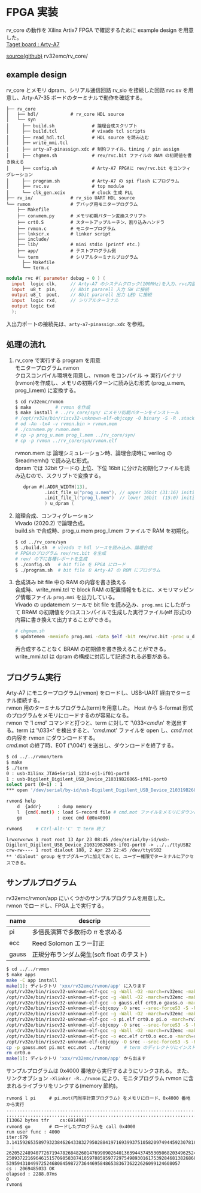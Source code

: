 
# FPGA 実装

rv_core の動作を Xilinx Artix7 FPGA で確認するために example design を用意した。  
[Taget board : Arty-A7](x_env.html#arty-a7-35t)  

[source(github)](https://github.com/shin-yamashita/rv32emc/tree/main/rv_core)  rv32emc/rv_core/  

## example design  

rv_core とメモリ dpram、シリアル通信回路 rv_sio を接続した回路 rvc.sv を用意し、Arty-A7-35 ボードのターミナルで動作を確認する。
```
├── rv_core
│   ├── hdl/            # rv_core HDL source
│   └── syn
│     ├── build.sh              # 論理合成スクリプト
│     ├── build.tcl             # vivado tcl scripts
│     ├── read_hdl.tcl          # HDL source を読み込む
│     ├── write_mmi.tcl
│     ├── arty-a7-pinassign.xdc # 制約ファイル、timing / pin assign
│     ├── chgmem.sh             # rev/rvc.bit ファイルの RAM の初期値を書き換える
│     ├── config.sh             # Arty-A7 FPGAに rev/rvc.bit をコンフィグレーション
│     ├── program.sh            # Arty-A7 の spi flash にプログラム
│     ├── rvc.sv                # top module
│     └── clk_gen.xcix          # clock 生成 PLL
├── rv_io/              # rv_sio UART HDL source
└── rvmon               # デバッグ用モニタープログラム
    ├── Makefile
    ├── convmem.py      # メモリ初期パターン変換スクリプト
    ├── crt0.S          # スタートアップルーチン、割り込みハンドラ
    ├── rvmon.c         # モニタープログラム
    ├── lnkscr.x        # linker script
    ├── include/
    ├── lib/            # mini stdio (printf etc.)
    ├── app/            # テストプログラム例
    └── term            # シリアルターミナルプログラム
      ├── Makefile
      └── term.c
```
```verilog title="rvc.sv"
module rvc #( parameter debug = 0 ) (
  input  logic clk,     // Arty-A7 のシステムクロック(100MHz)を入力、rvc内部のPLLでCPUクロックを生成
  input  u8_t  pin,     // 8bit pararell 入力 SW に接続
  output u8_t  pout,    // 8bit pararell 出力 LED に接続
  input  logic rxd,     // シリアルターミナル
  output logic txd
  );
```
入出力ポートの接続先は、`arty-a7-pinassign.xdc` を参照。  

## 処理の流れ  

1. rv_core で実行する program を用意  
   モニタープログラム rvmon  
   クロスコンパイル環境を用意し、rvmon をコンパイル → 実行バイナリ(rvmon)を作成し、メモリの初期パターンに読み込む形式 (prog_u.mem, prog_l.mem) に変換する。  
   ```bash
   $ cd rv32emc/rvmon
   $ make         # rvmon を作成
   $ make install # ../rv_core/syn/ にメモリ初期パターンをインストール
   # /opt/rv32e/bin/riscv32-unknown-elf-objcopy -O binary -S -R .stack rvmon rvmon.bin
   # od -An -tx4 -v rvmon.bin > rvmon.mem
   # ./convmem.py rvmon.mem
   # cp -p prog_u.mem prog_l.mem ../rv_core/syn/
   # cp -p rvmon ../rv_core/syn/rvmon.elf
   ```
   rvmon.mem は 論理シミュレーション時、論理合成時に verilog の $readmemh() で読み込む形式。  
   dpram では 32bit ワードの 上位、下位 16bit に分けた初期化ファイルを読み込むので、スクリプトで変換する。  
   ```verilog title="dpram.sv"
      dpram #(.ADDR_WIDTH(13),
              .init_file_u("prog_u.mem"), // upper 16bit (31:16) initial data
              .init_file_l("prog_l.mem")  // lower 16bit  (15:0) initial data
              ) u_dpram (
   ```

2. 論理合成、コンフィグレーション  
   Vivado (2020.2) で論理合成。  
   build.sh で合成時、prog_u.mem  prog_l.mem  ファイルで RAM を初期化。  
   ```bash
   $ cd ../rv_core/syn
   $ ./build.sh  # vivado で hdl ソースを読み込み、論理合成
   # FPGAのプログラム rev/rvc.bit を生成
   # rev/ の下に各種レポートを生成
   $ ./config.sh   # bit file を FPGA にロード  
   $ ./program.sh  # bit file を Arty-A7 の ROM にプログラム  
   ```
3. 合成済み bit file 中の RAM の内容を書き換える  
   合成時、write_mmi.tcl で block RAM の配置情報をもとに、メモリマッピング情報ファイル `prog.mmi` を出力している。  
   Vivado の updatemem ツールで bit file を読み込み、`prog.mmi` にしたがって BRAM の初期値をクロスコンパイルで生成した実行ファイル(elf 形式)の内容に書き換えて出力することができる。  
   ```bash
   # chgmem.sh
   $ updatemem -meminfo prog.mmi -data $elf -bit rev/rvc.bit -proc u_dpram -force -out rvcchg.bit
   ```  
   再合成することなく BRAM の初期値を書き換えることができる。  
   write_mmi.tcl は dpram の構成に対応して記述される必要がある。  

## プログラム実行  

Arty-A7 にモニタープログラム(rvmon) をロードし、USB-UART 経由でターミナル接続する。  
rvmon 用のターミナルプログラム(term)を用意した。 Host から S-format 形式のプログラムをメモリにロードするのが容易になる。  
rvmon で 'l *cmd*' コマンドと打つと、term に対して '\033<*cmd*\n'  を送出する。term は '\033<' を検出すると、'*cmd*.mot' ファイルを open し、*cmd*.mot の内容を rvmon にダウンロードする。  
*cmd*.mot の終了時、EOT ('\004') を送出し、ダウンロードを終了する。  

```bash
$ cd ../../rvmon/term  
$ make
$ ./term
0 : usb-Xilinx_JTAG+Serial_1234-oj1-if01-port0
1 : usb-Digilent_Digilent_USB_Device_210319B26865-if01-port0
select port (0~1) : 1
*** open '/dev/serial/by-id/usb-Digilent_Digilent_USB_Device_210319B26865-if01-port0'

rvmon$ help
    d  {addr}      : dump memory
    l  {cmd(.mot)} : load S-record file # cmd.mot ファイルをメモリにダウンロード。0x4000 から実行する。
    go             : exec cmd (@0x4000)

rvmon$     # Ctrl-Alt-'C' で term 終了
```

```
lrwxrwxrwx 1 root root 13 Apr 23 08:45 /dev/serial/by-id/usb-Digilent_Digilent_USB_Device_210319B26865-if01-port0 -> ../../ttyUSB2  
crw-rw---- 1 root dialout 188, 2 Apr 23 22:45 /dev/ttyUSB2  
** 'dialout' group をサブグループに加えておくと、ユーザー権限でターミナルにアクセスできる。  
```

## サンプルプログラム

rv32emc/rvmon/app にいくつかのサンプルプログラムを用意した。  
rvmon でロードし、FPGA 上で実行する。  

name |descrip
---- |----
pi   |多倍長演算で多数桁の $\pi$ を求める
ecc  |Reed Solomon エラー訂正
gauss|正規分布ランダム発生(soft float のテスト)  

```bash
$ cd ../../rvmon
$ make apps
make -C app install
make[1]: ディレクトリ 'xxx/rv32emc/rvmon/app' に入ります
/opt/rv32e/bin/riscv32-unknown-elf-gcc -g -Wall -O2 -march=rv32emc -mabi=ilp32e -nostartfiles -I../include  -c gauss.c
/opt/rv32e/bin/riscv32-unknown-elf-gcc -g -Wall -O2 -march=rv32emc -mabi=ilp32e -nostartfiles -I../include  -c crt0.c
/opt/rv32e/bin/riscv32-unknown-elf-gcc -o gauss.elf crt0.o gauss.o -march=rv32emc -mabi=ilp32e -Wl,-Map,gauss.map,-T,lnkscr.x -nostdlib -L../lib -Xlinker -R../rvmon -lmc -lm -lc -lgcc
/opt/rv32e/bin/riscv32-unknown-elf-objcopy -O srec --srec-forceS3 -S -R .stack gauss.elf gauss.mot
/opt/rv32e/bin/riscv32-unknown-elf-gcc -g -Wall -O2 -march=rv32emc -mabi=ilp32e -nostartfiles -I../include  -c pi.c
/opt/rv32e/bin/riscv32-unknown-elf-gcc -o pi.elf crt0.o pi.o -march=rv32emc -mabi=ilp32e -Wl,-Map,pi.map,-T,lnkscr.x -nostdlib -L../lib -Xlinker -R../rvmon -lmc -lm -lc -lgcc
/opt/rv32e/bin/riscv32-unknown-elf-objcopy -O srec --srec-forceS3 -S -R .stack pi.elf pi.mot
/opt/rv32e/bin/riscv32-unknown-elf-gcc -g -Wall -O2 -march=rv32emc -mabi=ilp32e -nostartfiles -I../include  -c ecc.c
/opt/rv32e/bin/riscv32-unknown-elf-gcc -o ecc.elf crt0.o ecc.o -march=rv32emc -mabi=ilp32e -Wl,-Map,ecc.map,-T,lnkscr.x -nostdlib -L../lib -Xlinker -R../rvmon -lmc -lm -lc -lgcc
/opt/rv32e/bin/riscv32-unknown-elf-objcopy -O srec --srec-forceS3 -S -R .stack ecc.elf ecc.mot
cp -p gauss.mot pi.mot ecc.mot ../term/     # term のディレクトリにインストールする
rm crt0.o
make[1]: ディレクトリ 'xxx/rv32emc/rvmon/app' から出ます
```
サンプルプログラムは 0x4000 番地から実行するようにリンクされる。
また、リンクオプション `-Xlinker -R../rvmon` により、モニタプログラム rvmon に含まれるライブラリをリンクする(memory 節約)。

```
rvmon$ l pi     # pi.mot(円周率計算プログラム) をメモリにロード、0x4000 番地から実行
................................................................................................
..................................................................................
[13062 bytes tfr    cs:691498]
rvmon$ go       # ロードしたプログラムを call 0x4000 
run user func : 4000
iter:679
3.14159265358979323846264338327950288419716939937510582097494459230781640628620899862803482534211
  :
2620522489407726719478268482601476990902640136394437455305068203496252451749399651431429809190659
2509372216964615157098583874105978859597729754989301617539284681382686838689427741559918559252459
53959431049972524680845987273644695848653836736222626099124608057
cs : 2069485033 OK
elapsed : 2288.07ms
0
rvmon$ 
```

